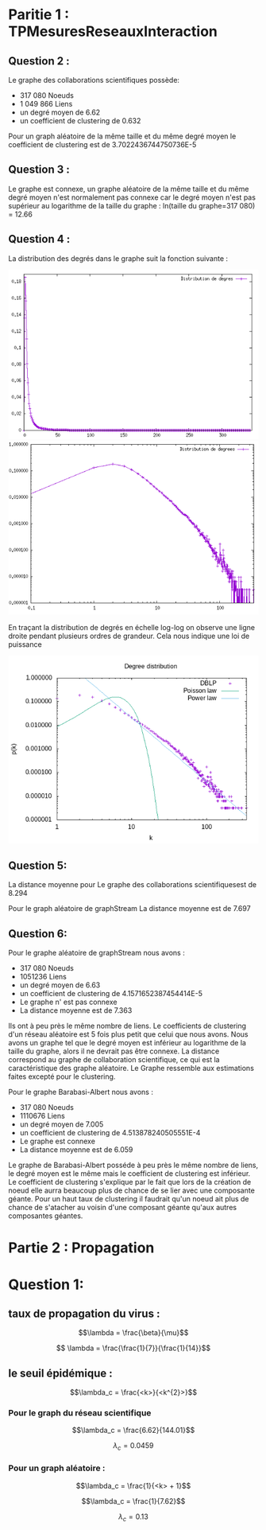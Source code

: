 # Paritie 1 : TPMesuresReseauxInteraction
Question 2 : 
------------

Le graphe des collaborations scientifiques possède:
- 317 080 Noeuds
- 1 049 866 Liens
- un degré moyen de 6.62
- un coefficient de clustering de 0.632

Pour un graph aléatoire de la même taille et du même degré moyen le coefficient de clustering est de 3.7022436744750736E-5

Question 3 :
------------
Le graphe est connexe, un graphe aléatoire de  la même taille et du même degré moyen n'est normalement pas connexe car le degré moyen n'est pas supérieur au logarithme de la taille du graphe : ln(taille du graphe=317 080) = 12.66

Question 4 :
------------
La distribution des degrés dans le graphe suit la fonction suivante : 

![distributivite](./Data/distributionlIneaire.png)
![distributivite](./Data/DistributionLogLog.png)

En traçant la distribution de degrés en échelle log-log on observe une ligne droite pendant plusieurs ordres de grandeur. Cela nous indique une loi de puissance 



![distributivite](./Data/dd_dblp.png)

Question 5:
------------
La distance moyenne pour Le graphe des collaborations scientifiquesest de 8.294

Pour le graph aléatoire de graphStream La distance moyenne est de 7.697

Question 6:
----------

Pour le graphe aléatoire de graphStream nous avons : 
- 317 080 Noeuds
- 1051236 Liens
- un degré moyen de 6.63
- un coefficient de clustering de 4.1571652387454414E-5
- Le graphe n' est pas connexe
- La distance moyenne est de 7.363

Ils ont à peu près le même nombre de liens. Le coefficients de clustering d'un réseau aléatoire est 5 fois plus petit que celui que nous avons. Nous avons un graphe tel que le degré moyen est inférieur au logarithme de la taille du graphe, alors il ne devrait pas être connexe. La distance correspond au graphe de collaboration scientifique, ce qui est la caractéristique des graphe aléatoire. Le Graphe ressemble aux estimations faites excepté pour le clustering.

Pour le graphe Barabasi-Albert nous avons : 
- 317 080 Noeuds
- 1110676 Liens
- un degré moyen de 7.005
- un coefficient de clustering de 4.513878240505551E-4
- Le graphe est connexe
- La distance moyenne est de 6.059

Le graphe de Barabasi-Albert posséde à peu près le même nombre de liens, le degré moyen est le même mais le coefficient de clustering est inférieur. Le coefficient de clustering s'explique par le fait que lors de la création de noeud elle aurra beaucoup plus de chance de se lier avec une composante géante. Pour un haut taux de clustering il faudrait qu'un noeud ait plus de chance de s'atacher au voisin d'une composant géante qu'aux autres composantes géantes.

# Partie 2 : Propagation
# Question 1:

## taux de propagation du virus : 

```math
\lambda = \frac{\beta}{\mu}
```
```math
 \lambda = \frac{\frac{1}{7}}{\frac{1}{14}}
 ```
## le seuil épidémique : 
```math
\lambda_c = \frac{<k>}{<k^{2}>}
```
### Pour le graph du réseau scientifique

```math
\lambda_c = \frac{6.62}{144.01}
```

```math
\lambda_c = 0.0459
```

### Pour un graph aléatoire :
```math
\lambda_c = \frac{1}{<k> + 1}
```

```math
\lambda_c = \frac{1}{7.62}
```

```math
\lambda_c = 0.13
```
